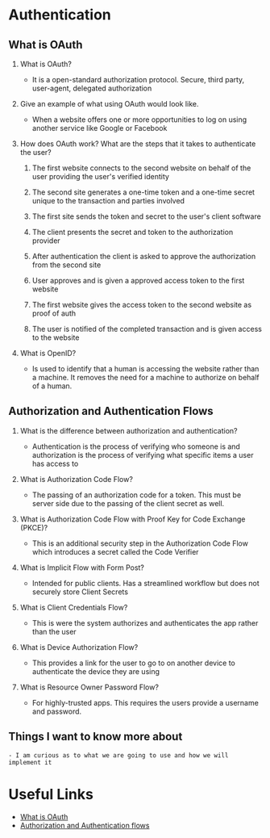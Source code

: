 # Authentication

## What is OAuth

1. What is OAuth?

    - It is a open-standard authorization protocol. Secure, third party, user-agent, delegated authorization

2. Give an example of what using OAuth would look like.

    - When a website offers one or more opportunities to log on using another service like Google or Facebook

3. How does OAuth work? What are the steps that it takes to authenticate the user?

    1. The first website connects to the second website on behalf of the user providing the user's verified identity

    2. The second site generates a one-time token and a one-time secret unique to the transaction and parties involved

    3. The first site sends the token and secret to the user's client software

    4. The client presents the secret and token to the authorization provider

    5. After authentication the client is asked to approve the authorization from the second site

    6. User approves and is given a approved access token to the first website

    7. The first website gives the access token to the second website as proof of auth

    8. The user is notified of the completed transaction and is given access to the website

4. What is OpenID?

    - Is used to identify that a human is accessing the website rather than a machine. It removes the need for a machine to authorize on behalf of a human.

## Authorization and Authentication Flows

1. What is the difference between authorization and authentication?

    - Authentication is the process of verifying who someone is and authorization is the process of verifying what specific items a user has access to

2. What is Authorization Code Flow?

    - The passing of an authorization code for a token. This must be server side due to the passing of the client secret as well.

3. What is Authorization Code Flow with Proof Key for Code Exchange (PKCE)?

    - This is an additional security step in the Authorization Code Flow which introduces a secret called the Code Verifier

4. What is Implicit Flow with Form Post?

    - Intended for public clients. Has a streamlined workflow but does not securely store Client Secrets

5. What is Client Credentials Flow?

    - This is were the system authorizes and authenticates the app rather than the user

6. What is Device Authorization Flow?

    - This provides a link for the user to go to on another device to authenticate the device they are using

7. What is Resource Owner Password Flow?

    - For highly-trusted apps. This requires the users provide a username and password.

## Things I want to know more about

    - I am curious as to what we are going to use and how we will implement it

# Useful Links

- [What is OAuth](https://auth0.com/docs/authorization/flows)
- [Authorization and Authentication flows](https://www.csoonline.com/article/3216404/what-is-oauth-how-the-open-authorization-framework-works.html)